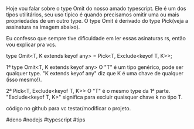 Hoje vou falar sobre o type Omit do nosso amado typescript.
Ele é um dos tipos utilitários, seu uso tipico é quando precisamos omitir uma ou mais propriedades de um outro type. O type Omit é derivado do type Pick(veja a assinatura na imagem abaixo).

Eu confesso que sempre tive dificuldade em ler essas asinaturas rs, então vou explicar pra vcs.

type Omit<T, K extends keyof any> = Pick<T, Exclude<keyof T, K>>;

1ª type Omit<T, K extends keyof any> 
 O "T" é um tipo genérico, pode ser qualquer type.
 "K extends keyof any" diz que K é uma chave de qualquer (isso mesmo!).

2ª Pick<T, Exclude<keyof T, K>>
O "T" é o mesmo type da 1ª parte.
"Exclude<keyof T, K>" significa para excluir quaisquer chave k no tipo T.


código no github para vc testar/modificar o projeto.

#deno #nodejs #typescript #tips